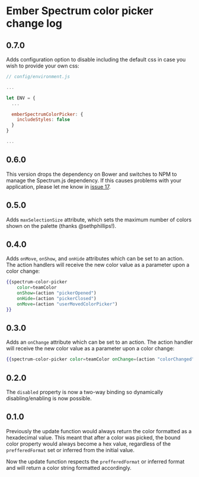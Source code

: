 # Ember Spectrum color picker change log

## 0.7.0

Adds configuration option to disable including the default css in case you wish to provide your own css:

```js
// config/environment.js

...

let ENV = {
  ...

  emberSpectrumColorPicker: {
    includeStyles: false
  }
}

...
```

## 0.6.0

This version drops the dependency on Bower and switches to NPM to manage the Spectrum.js dependency. If this causes
problems with your application, please let me know in [issue 17](https://github.com/RSSchermer/ember-spectrum-color-picker/issues/17).

## 0.5.0

Adds `maxSelectionSize` attribute, which sets the maximum number of colors shown on the palette (thanks @sethphillips!).

## 0.4.0

Adds `onMove`, `onShow`, and `onHide` attributes which can be set to an action. The action handlers will receive the
new color value as a parameter upon a color change:

``` handlebars
{{spectrum-color-picker
    color=teamColor
    onShow=(action "pickerOpened")
    onHide=(action "pickerClosed")
    onMove=(action "userMovedColorPicker")
}}
```

## 0.3.0

Adds an `onChange` attribute which can be set to an action. The action handler will receive the new color value as
a parameter upon a color change:

``` handlebars
{{spectrum-color-picker color=teamColor onChange=(action "colorChanged")}}
```

## 0.2.0

The `disabled` property is now a two-way binding so dynamically disabling/enabling is now possible.

## 0.1.0

Previously the update function would always return the color formatted as a hexadecimal value. This meant that after
a color was picked, the bound color property would always become a hex value, regardless of the `prefferedFormat` set
or inferred from the initial value.

Now the update function respects the `prefferedFormat` or inferred format and will return a color string formatted
accordingly.
